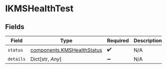 # IKMSHealthTest


## Fields

| Field                                                                    | Type                                                                     | Required                                                                 | Description                                                              |
| ------------------------------------------------------------------------ | ------------------------------------------------------------------------ | ------------------------------------------------------------------------ | ------------------------------------------------------------------------ |
| `status`                                                                 | [components.KMSHealthStatus](../../models/components/kmshealthstatus.md) | :heavy_check_mark:                                                       | N/A                                                                      |
| `details`                                                                | Dict[str, *Any*]                                                         | :heavy_minus_sign:                                                       | N/A                                                                      |